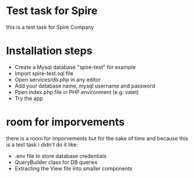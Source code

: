 
# Test task for Spire
this is a test task for Spire Company

# Installation steps
- Create a Mysql database "spire-test" for example
- Import spire-test.sql file
- Open services/db.php in any editor
- Add your database name, mysql username and password
- Ppen index.php file in PHP environment (e.g: valet)
- Try the app

# room for imporvements
there is a room for imporvements but for the sake of time and because this is a test task i didn't do it like:
- .env file to store database credentials
- QueryBuilder class for DB queries
- Extracting the View file into smaller components 



